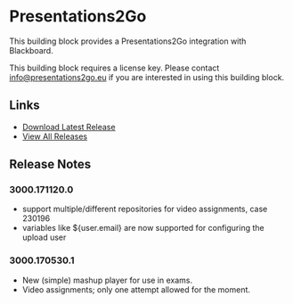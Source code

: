 # Presentations2Go
This building block provides a Presentations2Go integration with Blackboard.

This building block requires a license key. Please contact info@presentations2go.eu if you are interested in using this building block.

## Links
- [Download Latest Release](https://github.com/rijksuniversiteit-groningen/b2-Presentations2Go/releases/latest)
- [View All Releases](https://github.com/rijksuniversiteit-groningen/b2-Presentations2Go/releases)

## Release Notes

### 3000.171120.0
- support multiple/different repositories for video assignments, case 230196
- variables like ${user.email} are now supported for configuring the upload user

### 3000.170530.1
- New (simple) mashup player for use in exams.
- Video assignments; only one attempt allowed for the moment.

